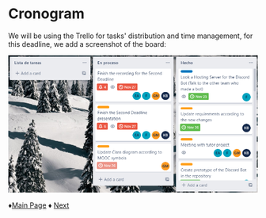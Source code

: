 # **Cronogram** 
We will be using the Trello for tasks' distribution and time management, for this deadline, we add a screenshot of the board:

 ![TrelloBoard](https://github.com/Edwin-Lines/Project-Cosmos/blob/Second-Deadline/Resources/Images/second%20increment%20image_trello.png)

 ♦[Main Page](https://github.com/Edwin-Lines/Project-Cosmos "Main Page") 
 ♦ [Next](https://github.com/Edwin-Lines/Project-Cosmos/blob/main/Documentation/Schedule%2C%20Team%20Roles%20%26%20Team%20Process/Team%20Process.md "Team Process")
